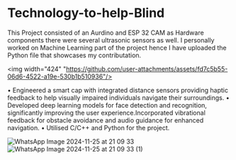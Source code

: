# Technology-to-help-Blind
This Project consisted of an Aurdino and ESP 32 CAM as Hardware components there were several ultrasonic sensors as well. I personally worked on Machine Learning part of the project hence I have uploaded the Python file that showcases my contributation.


<img width="424" "https://github.com/user-attachments/assets/fd7c5b55-06d6-4522-a19e-530b1b510936"/>


• Engineered a smart cap with integrated distance sensors providing haptic feedback to help visually impaired individuals navigate their surroundings.
• Developed deep learning models for face detection and recognition, significantly improving the user experience.Incorporated vibrational feedback for obstacle avoidance and audio guidance for enhanced navigation.
• Utilised C/C++ and Python for the project.


![WhatsApp Image 2024-11-25 at 21 09 33](https://github.com/user-attachments/assets/e4309cf4-f64f-441b-8ac4-4026479b9260)
![WhatsApp Image 2024-11-25 at 21 09 33 (1)](https://github.com/user-attachments/assets/c3c277fe-8977-40ad-b125-55dd6e230b82)
